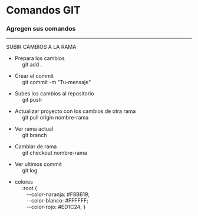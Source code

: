 # Comandos GIT
### Agregen sus comandos
-----------------------------------------------

SUBIR CAMBIOS A LA RAMA

- Prepara los cambios<br>
    &nbsp;&nbsp;&nbsp;&nbsp;&nbsp;git add .

- Crear el commit<br>
    &nbsp;&nbsp;&nbsp;&nbsp;&nbsp;git commit -m "Tu-mensaje"

- Subes los cambios al repositorio<br>
    &nbsp;&nbsp;&nbsp;&nbsp;&nbsp;git push

- Actualizar proyecto con los cambios de otra rama<br>
    &nbsp;&nbsp;&nbsp;&nbsp;&nbsp;git pull origin nombre-rama

- Ver rama actual<br>
    &nbsp;&nbsp;&nbsp;&nbsp;&nbsp;git branch

- Cambiar de rama<br>
    &nbsp;&nbsp;&nbsp;&nbsp;&nbsp;git checkout nombre-rama

- Ver ultimos commit<br>
    &nbsp;&nbsp;&nbsp;&nbsp;&nbsp;git log

- colores<br>
    &nbsp;&nbsp;&nbsp;&nbsp;&nbsp;:root {<br>
   &nbsp;&nbsp;&nbsp;&nbsp;&nbsp;&nbsp;&nbsp; --color-naranja: #F8B619;<br>
    &nbsp;&nbsp;&nbsp;&nbsp;&nbsp;&nbsp;&nbsp;&nbsp;--color-blanco: #FFFFFF;<br>
    &nbsp;&nbsp;&nbsp;&nbsp;&nbsp;&nbsp;&nbsp;&nbsp;--color-rojo: #ED1C24;
}
